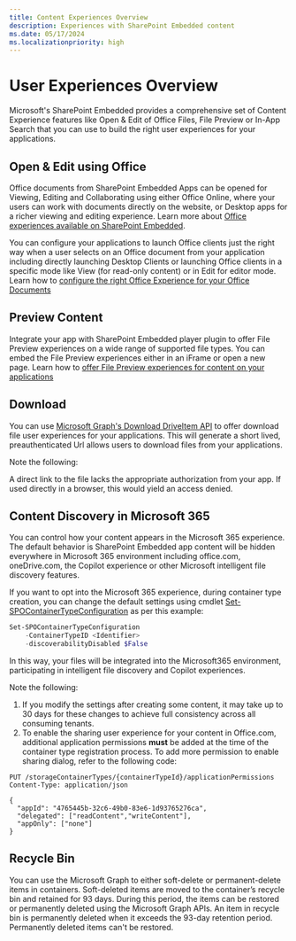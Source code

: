 ```yaml
---
title: Content Experiences Overview
description: Experiences with SharePoint Embedded content
ms.date: 05/17/2024
ms.localizationpriority: high
---
```


# User Experiences Overview

Microsoft's SharePoint Embedded provides a comprehensive set of Content Experience features like Open & Edit of Office Files, File Preview or In-App Search that you can use to build the right user experiences for your applications.

<!--
## In this article:

1. [Open & Edit using Office](#Open-&-Edit-using-Office)
2. [Preview Content](#Preview-Content)
3. [Download Content](#Download)
4. [In-Application Search](#In-Application-Search)
5. [Recycle Bin](#Recycle-Bin)
6. [Deleted Container Collection](#Deleted-Container-Collection)
7. [Version History](#Version-History)
8. [Microsoft 365 Content Discovery](#Content-Discovery-in-Microsoft 365)
-->

## Open & Edit using Office

Office documents from SharePoint Embedded Apps can be opened for Viewing, Editing and Collaborating using either Office Online, where your users can work with documents directly on the website, or Desktop apps for a richer viewing and editing experience. Learn more about [Office experiences available on SharePoint Embedded](./office-experience.md).

You can configure your applications to launch Office clients just the right way when a user selects on an Office document from your application including directly launching Desktop Clients or launching Office clients in a specific mode like View (for read-only content) or in Edit for editor mode. Learn how to [configure the right Office Experience for your Office Documents](../../tutorials/launch-experience.md)

## Preview Content

Integrate your app with SharePoint Embedded player plugin to offer File Preview experiences on a wide range of supported file types. You can embed the File Preview experiences either in an iFrame or open a new page. Learn how to [offer File Preview experiences for content on your applications](../../tutorials/using-file-preview.md)

## Download

You can use [Microsoft Graph's Download DriveItem API](/graph/api/driveitem-get-content) to offer download file user experiences for your applications. This will generate  a short lived, preauthenticated Url allows users to download files from your applications.

Note the following:

A direct link to the file lacks the appropriate authorization from your app. If used directly in a browser, this would yield an access denied.

## Content Discovery in Microsoft 365

You can control how your content appears in the Microsoft 365 experience. The default behavior is SharePoint Embedded app content will be hidden everywhere in Microsoft 365 environment including office.com, oneDrive.com, the Copilot experience or other Microsoft intelligent file discovery features. 

If you want to opt into the Microsoft 365 experience, during container type creation, you can change the default settings using cmdlet [Set-SPOContainerTypeConfiguration](/powershell/module/sharepoint-online/set-SPOContainerTypeConfiguration) as per this example:
```powershell
Set-SPOContainerTypeConfiguration
    -ContainerTypeID <Identifier>
    -discoverabilityDisabled $False
```
In this way, your files will be integrated into the Microsoft365 environment, participating in intelligent file discovery and Copilot experiences.

Note the following:

1. If you modify the settings after creating some content, it may take up to 30 days for these changes to achieve full consistency across all consuming tenants.
2. To enable the sharing user experience for your content in Office.com, additional application permissions **must** be added at the time of the container type registration process. To add more permission to enable sharing dialog, refer to the following code:

```http
PUT /storageContainerTypes/{containerTypeId}/applicationPermissions
Content-Type: application/json

{
  "appId": "4765445b-32c6-49b0-83e6-1d93765276ca",
  "delegated": ["readContent","writeContent"],
  "appOnly": ["none"]
}
```

## Recycle Bin

You can use the Microsoft Graph to either soft-delete or permanent-delete items in containers. Soft-deleted items are moved to the container’s recycle bin and retained for 93 days. During this period, the items can be restored or permanently deleted using the Microsoft Graph APIs. An item in recycle bin is permanently deleted when it exceeds the 93-day retention period. Permanently deleted items can't be restored.
